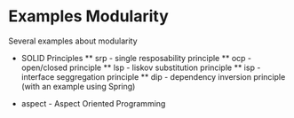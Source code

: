 Examples Modularity
=========

Several examples about modularity

* SOLID Principles
** srp - single resposability principle
** ocp - open/closed principle
** lsp - liskov substitution principle
** isp - interface seggregation principle
** dip - dependency inversion principle (with an example using Spring)

* aspect - Aspect Oriented Programming



